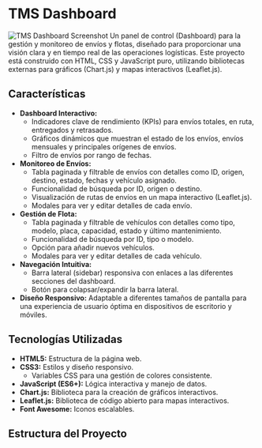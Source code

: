 # TMS Dashboard

![TMS Dashboard Screenshot](path/to/your/screenshot.png) Un panel de control (Dashboard) para la gestión y monitoreo de envíos y flotas, diseñado para proporcionar una visión clara y en tiempo real de las operaciones logísticas. Este proyecto está construido con HTML, CSS y JavaScript puro, utilizando bibliotecas externas para gráficos (Chart.js) y mapas interactivos (Leaflet.js).

## Características

* **Dashboard Interactivo:**
    * Indicadores clave de rendimiento (KPIs) para envíos totales, en ruta, entregados y retrasados.
    * Gráficos dinámicos que muestran el estado de los envíos, envíos mensuales y principales orígenes de envíos.
    * Filtro de envíos por rango de fechas.
* **Monitoreo de Envíos:**
    * Tabla paginada y filtrable de envíos con detalles como ID, origen, destino, estado, fechas y vehículo asignado.
    * Funcionalidad de búsqueda por ID, origen o destino.
    * Visualización de rutas de envíos en un mapa interactivo (Leaflet.js).
    * Modales para ver y editar detalles de cada envío.
* **Gestión de Flota:**
    * Tabla paginada y filtrable de vehículos con detalles como tipo, modelo, placa, capacidad, estado y último mantenimiento.
    * Funcionalidad de búsqueda por ID, tipo o modelo.
    * Opción para añadir nuevos vehículos.
    * Modales para ver y editar detalles de cada vehículo.
* **Navegación Intuitiva:**
    * Barra lateral (sidebar) responsiva con enlaces a las diferentes secciones del dashboard.
    * Botón para colapsar/expandir la barra lateral.
* **Diseño Responsivo:** Adaptable a diferentes tamaños de pantalla para una experiencia de usuario óptima en dispositivos de escritorio y móviles.

## Tecnologías Utilizadas

* **HTML5:** Estructura de la página web.
* **CSS3:** Estilos y diseño responsivo.
    * Variables CSS para una gestión de colores consistente.
* **JavaScript (ES6+):** Lógica interactiva y manejo de datos.
* **Chart.js:** Biblioteca para la creación de gráficos interactivos.
* **Leaflet.js:** Biblioteca de código abierto para mapas interactivos.
* **Font Awesome:** Iconos escalables.

## Estructura del Proyecto
